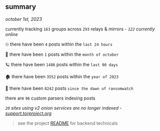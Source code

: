 
## summary
_october 1st, 2023_

currently tracking `163` groups across `293` relays & mirrors - _`122` currently online_

⏲ there have been `4` posts within the `last 24 hours`

🦈 there have been `1` posts within the `month of october`

🪐 there have been `1486` posts within the `last 90 days`

🏚 there have been `3552` posts within the `year of 2023`

🦕 there have been `8242` posts `since the dawn of ransomwatch`

there are `96` custom parsers indexing posts

_`20` sites using v2 onion services are no longer indexed - [support.torproject.org](https://support.torproject.org/onionservices/v2-deprecation/)_

> see the project [README](https://github.com/joshhighet/ransomwatch#ransomwatch--) for backend technicals
